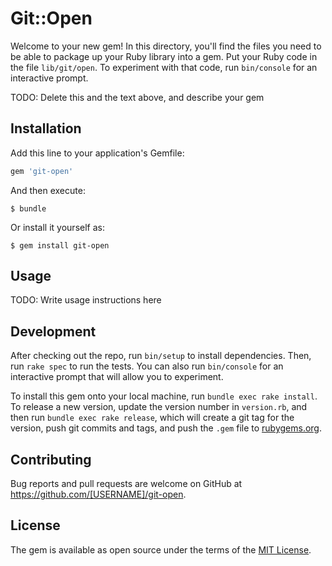 # Git::Open

Welcome to your new gem! In this directory, you'll find the files you need to be able to package up your Ruby library into a gem. Put your Ruby code in the file `lib/git/open`. To experiment with that code, run `bin/console` for an interactive prompt.

TODO: Delete this and the text above, and describe your gem

## Installation

Add this line to your application's Gemfile:

```ruby
gem 'git-open'
```

And then execute:

    $ bundle

Or install it yourself as:

    $ gem install git-open

## Usage

TODO: Write usage instructions here

## Development

After checking out the repo, run `bin/setup` to install dependencies. Then, run `rake spec` to run the tests. You can also run `bin/console` for an interactive prompt that will allow you to experiment.

To install this gem onto your local machine, run `bundle exec rake install`. To release a new version, update the version number in `version.rb`, and then run `bundle exec rake release`, which will create a git tag for the version, push git commits and tags, and push the `.gem` file to [rubygems.org](https://rubygems.org).

## Contributing

Bug reports and pull requests are welcome on GitHub at https://github.com/[USERNAME]/git-open.


## License

The gem is available as open source under the terms of the [MIT License](http://opensource.org/licenses/MIT).

